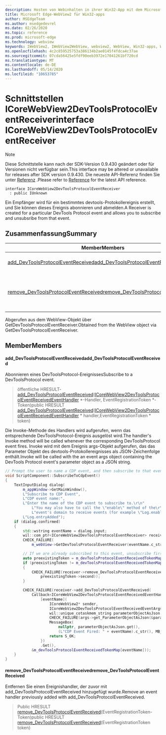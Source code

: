```yaml
---
description: Hosten von Webinhalten in ihrer Win32-App mit dem Microsoft Edge WebView2-Steuerelement
title: Microsoft Edge-WebView2 für Win32-apps
author: MSEdgeTeam
ms.author: msedgedevrel
ms.date: 02/26/2020
ms.topic: reference
ms.prod: microsoft-edge
ms.technology: webview
keywords: IWebView2, IWebView2WebView, webview2, WebView, Win32-apps, Win32, Edge, ICoreWebView2, ICoreWebView2Host, Browser-Steuerelement, Edge-HTML
ms.openlocfilehash: 4c2c859525753a386134b2ae0145f4fdca4c37ae
ms.sourcegitcommit: 07cda56425e5fdf90eeb3972e17041261bf720cd
ms.translationtype: MT
ms.contentlocale: de-DE
ms.lasthandoff: 05/14/2020
ms.locfileid: "10653785"
---
```

# <span data-ttu-id="88345-104">Schnittstellen ICoreWebView2DevToolsProtocolEventReceiver</span><span class="sxs-lookup"><span data-stu-id="88345-104">interface ICoreWebView2DevToolsProtocolEventReceiver</span></span> 

> [!NOTE]
> <span data-ttu-id="88345-105">Diese Schnittstelle kann nach der SDK-Version 0.9.430 geändert oder für Versionen nicht verfügbar sein.</span><span class="sxs-lookup"><span data-stu-id="88345-105">This interface may be altered or unavailable for releases after SDK version 0.9.430.</span></span> <span data-ttu-id="88345-106">Die neueste API-Referenz finden Sie unter [Referenz](../../../webview2-api-reference.md) .</span><span class="sxs-lookup"><span data-stu-id="88345-106">Please refer to [Reference](../../../webview2-api-reference.md) for the latest API reference.</span></span>

```
interface ICoreWebView2DevToolsProtocolEventReceiver
  : public IUnknown
```

<span data-ttu-id="88345-107">Ein Empfänger wird für ein bestimmtes devtools-Protokollereignis erstellt, und Sie können dieses Ereignis abonnieren und abmelden.</span><span class="sxs-lookup"><span data-stu-id="88345-107">A Receiver is created for a particular DevTools Protocol event and allows you to subscribe and unsubsribe from that event.</span></span>

## <span data-ttu-id="88345-108">Zusammenfassung</span><span class="sxs-lookup"><span data-stu-id="88345-108">Summary</span></span>

 <span data-ttu-id="88345-109">Member</span><span class="sxs-lookup"><span data-stu-id="88345-109">Members</span></span>                        | <span data-ttu-id="88345-110">Beschreibungen</span><span class="sxs-lookup"><span data-stu-id="88345-110">Descriptions</span></span>
--------------------------------|---------------------------------------------
[<span data-ttu-id="88345-111">add_DevToolsProtocolEventReceived</span><span class="sxs-lookup"><span data-stu-id="88345-111">add_DevToolsProtocolEventReceived</span></span>](#add_devtoolsprotocoleventreceived) | <span data-ttu-id="88345-112">Abonnieren eines DevToolsProtocol-Ereignisses</span><span class="sxs-lookup"><span data-stu-id="88345-112">Subscribe to a DevToolsProtocol event.</span></span>
[<span data-ttu-id="88345-113">remove_DevToolsProtocolEventReceived</span><span class="sxs-lookup"><span data-stu-id="88345-113">remove_DevToolsProtocolEventReceived</span></span>](#remove_devtoolsprotocoleventreceived) | <span data-ttu-id="88345-114">Entfernen Sie einen Ereignishandler, der zuvor mit add_DevToolsProtocolEventReceived hinzugefügt wurde.</span><span class="sxs-lookup"><span data-stu-id="88345-114">Remove an event handler previously added with add_DevToolsProtocolEventReceived.</span></span>

<span data-ttu-id="88345-115">Abgerufen aus dem WebView-Objekt über GetDevToolsProtocolEventReceiver.</span><span class="sxs-lookup"><span data-stu-id="88345-115">Obtained from the WebView object via GetDevToolsProtocolEventReceiver.</span></span>

## <span data-ttu-id="88345-116">Member</span><span class="sxs-lookup"><span data-stu-id="88345-116">Members</span></span>

#### <span data-ttu-id="88345-117">add_DevToolsProtocolEventReceived</span><span class="sxs-lookup"><span data-stu-id="88345-117">add_DevToolsProtocolEventReceived</span></span> 

<span data-ttu-id="88345-118">Abonnieren eines DevToolsProtocol-Ereignisses</span><span class="sxs-lookup"><span data-stu-id="88345-118">Subscribe to a DevToolsProtocol event.</span></span>

> <span data-ttu-id="88345-119">öffentliche HRESULT- [add_DevToolsProtocolEventReceived](#add_devtoolsprotocoleventreceived)([ICoreWebView2DevToolsProtocolEventReceivedEventHandler](ICoreWebView2DevToolsProtocolEventReceivedEventHandler.md) \*-Handler, EventRegistrationToken \*-Token)</span><span class="sxs-lookup"><span data-stu-id="88345-119">public HRESULT [add_DevToolsProtocolEventReceived](#add_devtoolsprotocoleventreceived)([ICoreWebView2DevToolsProtocolEventReceivedEventHandler](ICoreWebView2DevToolsProtocolEventReceivedEventHandler.md) \* handler,EventRegistrationToken \* token)</span></span>

<span data-ttu-id="88345-120">Die Invoke-Methode des Handlers wird aufgerufen, wenn das entsprechende DevToolsProtocol-Ereignis ausgelöst wird.</span><span class="sxs-lookup"><span data-stu-id="88345-120">The handler's Invoke method will be called whenever the corresponding DevToolsProtocol event fires.</span></span> <span data-ttu-id="88345-121">Invoke wird mit dem Ereignis args-Objekt aufgerufen, das das Parameter Objekt des devtools-Protokollereignisses als JSON-Zeichenfolge enthält.</span><span class="sxs-lookup"><span data-stu-id="88345-121">Invoke will be called with the an event args object containing the DevTools Protocol event's parameter object as a JSON string.</span></span>

```cpp
// Prompt the user to name a CDP event, and then subscribe to that event.
void ScriptComponent::SubscribeToCdpEvent()
{
    TextInputDialog dialog(
        m_appWindow->GetMainWindow(),
        L"Subscribe to CDP Event",
        L"CDP event name:",
        L"Enter the name of the CDP event to subscribe to.\r\n"
            L"You may also have to call the \"enable\" method of the\r\n"
            L"event's domain to receive events (for example \"Log.enable\").\r\n",
        L"Log.entryAdded");
    if (dialog.confirmed)
    {
        std::wstring eventName = dialog.input;
        wil::com_ptr<ICoreWebView2DevToolsProtocolEventReceiver> receiver;
        CHECK_FAILURE(
            m_webView->GetDevToolsProtocolEventReceiver(eventName.c_str(), &receiver));

        // If we are already subscribed to this event, unsubscribe first.
        auto preexistingToken = m_devToolsProtocolEventReceivedTokenMap.find(eventName);
        if (preexistingToken != m_devToolsProtocolEventReceivedTokenMap.end())
        {
            CHECK_FAILURE(receiver->remove_DevToolsProtocolEventReceived(
                preexistingToken->second));
        }

        CHECK_FAILURE(receiver->add_DevToolsProtocolEventReceived(
            Callback<ICoreWebView2DevToolsProtocolEventReceivedEventHandler>(
                [eventName](
                    ICoreWebView2* sender,
                    ICoreWebView2DevToolsProtocolEventReceivedEventArgs* args) -> HRESULT {
                    wil::unique_cotaskmem_string parameterObjectAsJson;
                    CHECK_FAILURE(args->get_ParameterObjectAsJson(&parameterObjectAsJson));
                    MessageBox(
                        nullptr, parameterObjectAsJson.get(),
                        (L"CDP Event Fired: " + eventName).c_str(), MB_OK);
                    return S_OK;
                })
                .Get(),
            &m_devToolsProtocolEventReceivedTokenMap[eventName]));
    }
}
```

#### <span data-ttu-id="88345-122">remove_DevToolsProtocolEventReceived</span><span class="sxs-lookup"><span data-stu-id="88345-122">remove_DevToolsProtocolEventReceived</span></span> 

<span data-ttu-id="88345-123">Entfernen Sie einen Ereignishandler, der zuvor mit add_DevToolsProtocolEventReceived hinzugefügt wurde.</span><span class="sxs-lookup"><span data-stu-id="88345-123">Remove an event handler previously added with add_DevToolsProtocolEventReceived.</span></span>

> <span data-ttu-id="88345-124">Public HRESULT [remove_DevToolsProtocolEventReceived](#remove_devtoolsprotocoleventreceived)(EventRegistrationToken-Token)</span><span class="sxs-lookup"><span data-stu-id="88345-124">public HRESULT [remove_DevToolsProtocolEventReceived](#remove_devtoolsprotocoleventreceived)(EventRegistrationToken token)</span></span>

